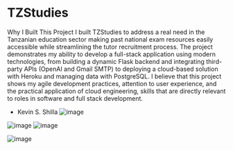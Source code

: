 # TZStudies
Why I Built This Project
I built TZStudies to address a real need in the Tanzanian education sector making past national exam resources easily accessible while streamlining the tutor recruitment process. The project demonstrates my ability to develop a full-stack application using modern technologies, from building a dynamic Flask backend and integrating third-party APIs (OpenAI and Gmail SMTP) to deploying a cloud-based solution with Heroku and managing data with PostgreSQL. I believe that this project shows my agile development practices, attention to user experience, and the practical application of cloud engineering, skills that are directly relevant to roles in software and full stack development.

- Kevin S. Shilla
![image](https://github.com/user-attachments/assets/16eed70a-57a1-43e1-b550-df8e3aac3f80)


![image](https://github.com/user-attachments/assets/9206db14-de5d-4fac-8011-fb1471515749)
![image](https://github.com/user-attachments/assets/62c1cd6f-525e-4e33-866c-eb77464c352c)


![image](https://github.com/user-attachments/assets/10f7e4c6-376d-49e7-adf2-0ad14c0fda84)

